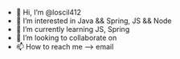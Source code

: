 - 👋 Hi, I’m @loscil412
- 👀 I’m interested in Java && Spring, JS && Node
- 🌱 I’m currently learning JS, Spring
- 💞️ I’m looking to collaborate on 
- 📫 How to reach me --> email

<!---
loscil412/loscil412 is a ✨ special ✨ repository because its `README.md` (this file) appears on your GitHub profile.
You can click the Preview link to take a look at your changes.
--->
